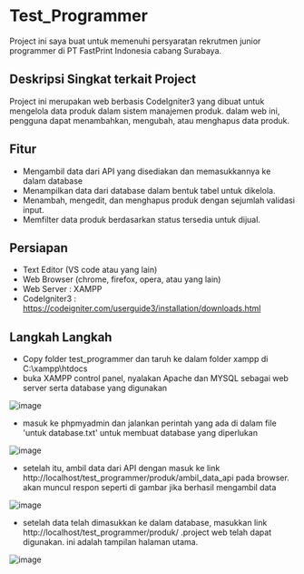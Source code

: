 # Test_Programmer
Project ini saya buat untuk memenuhi persyaratan rekrutmen junior programmer di PT FastPrint Indonesia cabang Surabaya.

## Deskripsi Singkat terkait Project
Project ini merupakan web berbasis CodeIgniter3 yang dibuat untuk mengelola data produk dalam sistem manajemen produk. dalam web ini, pengguna dapat menambahkan, mengubah, atau menghapus data produk.

## Fitur
- Mengambil data dari API yang disediakan dan memasukkannya ke dalam database
- Menampilkan data dari database dalam bentuk tabel untuk dikelola.
- Menambah, mengedit, dan menghapus produk dengan sejumlah validasi input.
- Memfilter data produk berdasarkan status tersedia untuk dijual.

## Persiapan
- Text Editor (VS code atau yang lain)
- Web Browser (chrome, firefox, opera, atau yang lain)
- Web Server : XAMPP
- CodeIgniter3 : https://codeigniter.com/userguide3/installation/downloads.html

## Langkah Langkah
- Copy folder test_programmer dan taruh ke dalam folder xampp di C:\xampp\htdocs
- buka XAMPP control panel, nyalakan Apache dan MYSQL sebagai web server serta database yang digunakan
  
![image](https://github.com/user-attachments/assets/02dfb41a-d809-4227-97ab-a7e1a259eae4)

- masuk ke phpmyadmin dan jalankan perintah yang ada di dalam file 'untuk database.txt' untuk membuat database yang diperlukan

![image](https://github.com/user-attachments/assets/c99cabfb-fab4-452e-a1dd-f52c3791f14c)

- setelah itu, ambil data dari API dengan masuk ke link http://localhost/test_programmer/produk/ambil_data_api pada browser. akan muncul respon seperti di gambar jika berhasil mengambil data

![image](https://github.com/user-attachments/assets/9ea8c241-31b5-4287-8750-38f4a4b85126)

- setelah data telah dimasukkan ke dalam database, masukkan link http://localhost/test_programmer/produk/ .project web telah dapat digunakan. ini adalah tampilan halaman utama.

![image](https://github.com/user-attachments/assets/94cc78f3-b369-460c-b73a-ad63f290a870)

##

